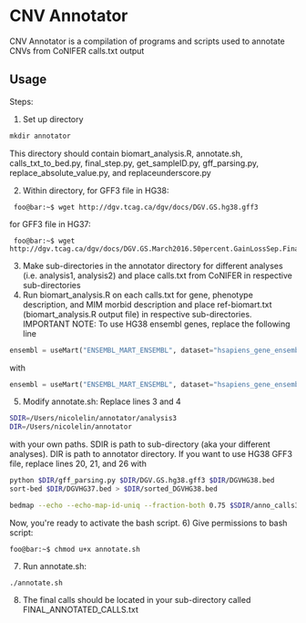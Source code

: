 # CNV Annotator

CNV Annotator is a compilation of programs and scripts used to annotate CNVs from CoNIFER calls.txt output

## Usage
Steps:
1) Set up directory 
```python
mkdir annotator
``` 
This directory should contain biomart_analysis.R, annotate.sh, calls_txt_to_bed.py, final_step.py, get_sampleID.py, gff_parsing.py, replace_absolute_value.py, and replaceunderscore.py

2) Within directory, 
for GFF3 file in HG38:
```console
 foo@bar:~$ wget http://dgv.tcag.ca/dgv/docs/DGV.GS.hg38.gff3
```
for GFF3 file in HG37:
```console
 foo@bar:~$ wget http://dgv.tcag.ca/dgv/docs/DGV.GS.March2016.50percent.GainLossSep.Final.hg19.gff3
```
3) Make sub-directories in the annotator directory for different analyses (i.e. analysis1, analysis2) and place calls.txt from CoNIFER in respective sub-directories
4) Run biomart_analysis.R on each calls.txt for gene, phenotype description, and MIM morbid description and place ref-biomart.txt (biomart_analysis.R output file) in respective sub-directories.
IMPORTANT NOTE:
To use HG38 ensembl genes, replace the following line
```python
ensembl = useMart("ENSEMBL_MART_ENSEMBL", dataset="hsapiens_gene_ensembl", host="grch37.ensembl.org", path="/biomart/martservice")
```
with
```python
ensembl = useMart("ENSEMBL_MART_ENSEMBL", dataset="hsapiens_gene_ensembl", host="www.ensembl.org")
```
5) Modify annotate.sh:
Replace lines 3 and 4 
```bash 
SDIR=/Users/nicolelin/annotator/analysis3
DIR=/Users/nicolelin/annotator
```
with your own paths. SDIR is path to sub-directory (aka your different analyses). DIR is path to annotator directory.
If you want to use HG38 GFF3 file, replace lines 20, 21, and 26 with
```bash
python $DIR/gff_parsing.py $DIR/DGV.GS.hg38.gff3 $DIR/DGVHG38.bed
sort-bed $DIR/DGVHG37.bed > $DIR/sorted_DGVHG38.bed

bedmap --echo --echo-map-id-uniq --fraction-both 0.75 $SDIR/anno_calls3.bed $DIR/sorted_DGVHG38.bed > $SDIR/annotated_calls.bed
```
Now, you're ready to activate the bash script.
6) Give permissions to bash script:
```console
foo@bar:~$ chmod u+x annotate.sh
```
7) Run annotate.sh:
```console
./annotate.sh
```
8) The final calls should be located in your sub-directory called FINAL_ANNOTATED_CALLS.txt


